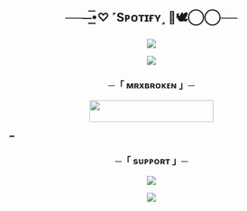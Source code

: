 <h2 align="center">
    ──⏤͟͟͞•♡︎ ˹Sᴘᴏᴛɪғʏ˼ 🫧🕊️⃝⃝──
</h2>

<p align="center">
  <img src="https://telegra.ph/file/56d1760224589ee370186.jpg">
</p>


</p>

<p align="center">
  <img src="https://telegra.ph/file/36be820a8775f0bfc773e.jpg">
</p>

<h3 align="center">
    ─「 ᴍʀxʙʀᴏᴋᴇɴ 」─
 <p align="center"><a href="https://dashboard.heroku.com/new?template=https://github.com/Asad0111/AnonXMusic"> <img src="https://img.shields.io/badge/MRXBROKEN%20%20-black?style=for-the-badge&logo=MRXBROKEN" width="220" height="38.45"/></a></p>   
</h3>
━

<h3 align="center">
    ─「 sᴜᴩᴩᴏʀᴛ 」─
</h3>

<p align="center">
<a href="https://telegram.me/aboutbrokenx"><img src="https://img.shields.io/badge/-Support%20Group-blue.svg?style=for-the-badge&logo=Telegram"></a>
</p>

<p align="center">
<a href="https://telegram.me/aboutbrokenx"><img src="https://img.shields.io/badge/-Support%20Channel-blue.svg?style=for-the-badge&logo=Telegram"></a>
</p>
